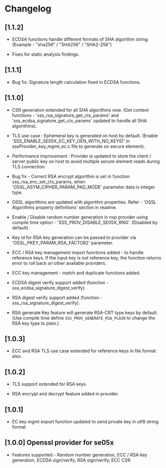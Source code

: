 # Changelog

## [1.1.2]
- ECDSA functions handle different formats of SHA algorithm string (Example - "sha256" / "SHA256" / "SHA2-256")

- Fixes for static analysis findings.

## [1.1.1]

- Bug fix: Signature length calculation fixed in ECDSA functions.

## [1.1.0]

- CSR generation extended for all SHA algorithms now. (Get context functions - 'sss_rsa_signature_get_ctx_params' and 'sss_ecdsa_signature_get_ctx_params' updated to handle all SHA algorithms).

- TLS use case : Ephemeral key is generated on host by default. (Enable 'SSS_ENABLE_SE05X_EC_KEY_GEN_WITH_NO_KEYID' in sssProvider_key_mgmt_ec.c file to generate on secure element).

- Performance improvement : Provider is updated to store the client / server public key on host to avoid multiple secure element reads during TLS connection.

- Bug fix - Correct RSA encrypt algorithm is set in function sss_rsa_enc_set_ctx_params, when 'OSSL_ASYM_CIPHER_PARAM_PAD_MODE' parameter data is integer type.

- OSSL algorithms are updated with algorithm properties. Refer - 'OSSL Algorithms property definitions' section in readme.

- Enable / Disable random number generation in nxp provider using compile time option - 'SSS_PROV_DISABLE_SE05X_RNG'. (Disabled by default)

- Key id for RSA key generation can be passed to provider via 'OSSL_PKEY_PARAM_RSA_FACTOR2' parameter.

- ECC / RSA key management import functions added - to handle reference keys. If the input key is not reference key, the function returns error to roll back on other available providers.

- ECC key management - match and duplicate functions added.

- ECDSA digest verify support added (function - sss_ecdsa_signature_digest_verify).

- RSA digest verify support added (function - sss_rsa_signature_digest_verify).

- RSA generate Key feature will generate RSA-CRT type keys by default. (Use compile time define `SSS_PROV_GENERATE_RSA_PLAIN` to change the RSA key type to plain.)




## [1.0.3]

- ECC and RSA TLS use case extended for reference keys in file format also.


## [1.0.2]

- TLS support extended for RSA keys.

- RSA encrypt and decrypt feature added in provider.


## [1.0.1]

- EC key mgmt export function updated to send private key in utf8 string format


## [1.0.0] Openssl provider for se05x

- Features supported - Random number generation, ECC / RSA key generation, ECDSA sign/verify, RSA sign/verify, ECC CSR
